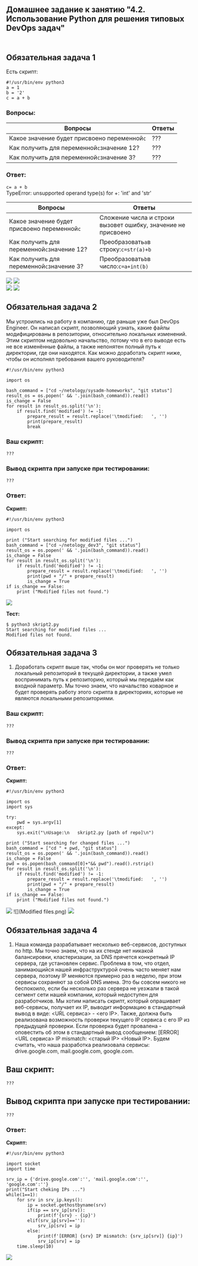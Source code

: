 ## Домашнее задание к занятию "4.2. Использование Python для решения типовых DevOps задач" <br/> <br/>


## Обязательная задача 1 <br/>

Есть скрипт: <br/>
```shell
#!/usr/bin/env python3
a = 1
b = '2'
c = a + b
```
### Вопросы: <br/>

|Вопросы|Ответы|
|-------|------|
|Какое значение будет присвоено переменной`c`|???
|Как получить для переменной`c`значение 12?|???
|Как получить для переменной`c`значение 3?|??? <br/>

### Ответ: <br/>

`c= a + b` <br/>
TypeError: unsupported operand type(s) for +: 'int' and 'str'

|Вопросы|Ответы|
|-------|------|
|Какое значение будет присвоено переменной`c`|Сложение числа и строки вызовет ошибку, значение не присвоено
|Как получить для переменной`c`значение 12?|Преобразовать`a`в строку:`c=str(a)+b`
|Как получить для переменной`c`значение 3?|Преобразовать`b`в число:`c=a+int(b)`

![](3.png) ![](12.png) <br/>
![](skript.py3.png) ![](skript.py12.png) <br/>


## Обязательная задача 2        <br/>       

Мы устроились на работу в компанию, где раньше уже был DevOps Engineer. Он написал скрипт, позволяющий узнать, какие файлы модифицированы в репозитории, относительно локальных изменений. Этим скриптом недовольно начальство, потому что в его выводе есть не все изменённые файлы, а также непонятен полный путь к директории, где они находятся. Как можно доработать скрипт ниже, чтобы он исполнял требования вашего руководителя? <br/>
```shell
#!/usr/bin/env python3

import os

bash_command = ["cd ~/netology/sysadm-homeworks", "git status"]
result_os = os.popen(' && '.join(bash_command)).read()
is_change = False
for result in result_os.split('\n'):
    if result.find('modified') != -1:
        prepare_result = result.replace('\tmodified:   ', '')
        print(prepare_result)
        break
```
### Ваш скрипт: <br/>

```
???
```
### Вывод скрипта при запуске при тестировании: <br/>

```
???
```

### Ответ: <br/>

**Скрипт:**
```shell
#!/usr/bin/env python3

import os

print ("Start searching for modified files ...")
bash_command = ["cd ~/netology_dev3", "git status"]
result_os = os.popen(' && '.join(bash_command)).read()
is_change = False
for result in result_os.split('\n'):
    if result.find('modified') != -1:
        prepare_result = result.replace('\tmodified:   ', '')
        print(pwd + "/" + prepare_result)
        is_change = True
if is_change == False:
    print ("Modified files not found.")
```
![](skript2.png)  <br/>

**Тест:** <br/>
```
$ python3 skript2.py
Start searching for modified files ...
Modified files not found.
```


## Обязательная задача 3 <br/>

1. Доработать скрипт выше так, чтобы он мог проверять не только локальный репозиторий в текущей директории, а также умел воспринимать путь к репозиторию, который мы передаём как входной параметр. Мы точно знаем, что начальство коварное и будет проверять работу этого скрипта в директориях, которые не являются локальными репозиториями. <br/>

### Ваш скрипт: <br/>
```
???
```

### Вывод скрипта при запуске при тестировании: <br/>
```
???
```

### Ответ: <br/>

**Скрипт:**
```shell
#!/usr/bin/env python3

import os
import sys

try:
    pwd = sys.argv[1]
except:
    sys.exit("\nUsage:\n   skript2.py [path of repo]\n")

print ("Start searching for changed files ...")
bash_command = ["cd " + pwd, "git status"]
result_os = os.popen(' && '.join(bash_command)).read()
is_change = False
pwd = os.popen(bash_command[0]+"&& pwd").read().rstrip()
for result in result_os.split('\n'):
    if result.find('modified') != -1:
        prepare_result = result.replace('\tmodified:   ', '')
        print(pwd + "/" + prepare_result)
        is_change = True
if is_change == False:
    print ("Modified files not found.")
```
![](skript2.2.png) ![](Modified files.png)
![](repo_3.png)

## Обязательная задача 4  <br/>

1. Наша команда разрабатывает несколько веб-сервисов, доступных по http. Мы точно знаем, что на их стенде нет никакой балансировки, кластеризации, за DNS прячется конкретный IP сервера, где установлен сервис. Проблема в том, что отдел, занимающийся нашей инфраструктурой очень часто меняет нам сервера, поэтому IP меняются примерно раз в неделю, при этом сервисы сохраняют за собой DNS имена. Это бы совсем никого не беспокоило, если бы несколько раз сервера не уезжали в такой сегмент сети нашей компании, который недоступен для разработчиков. Мы хотим написать скрипт, который опрашивает веб-сервисы, получает их IP, выводит информацию в стандартный вывод в виде: <URL сервиса> - <его IP>. Также, должна быть реализована возможность проверки текущего IP сервиса c его IP из предыдущей проверки. Если проверка будет провалена - оповестить об этом в стандартный вывод сообщением: [ERROR] <URL сервиса> IP mismatch: <старый IP> <Новый IP>. Будем считать, что наша разработка реализовала сервисы: drive.google.com, mail.google.com, google.com. <br/>

## Ваш скрипт: <br/>
```
???
```

## Вывод скрипта при запуске при тестировании: <br/>
```
???
```
### Ответ: <br/>

**Скрипт:** <br/>
```shell
#!/usr/bin/env python3

import socket
import time

srv_ip = {'drive.google.com':'', 'mail.google.com':'', 'google.com':''}
print("Start cheking IPs ...")
while(1==1):
    for srv in srv_ip.keys():
        ip = socket.gethostbyname(srv)
        if(ip == srv_ip[srv]):
            print(f'{srv} - {ip}')
        elif(srv_ip[srv]==''):
            srv_ip[srv] = ip
        else:
            print(f'[ERROR] {srv} IP mismatch: {srv_ip[srv]} {ip}')
            srv_ip[srv] = ip
    time.sleep(10)
```
![](4.png)

